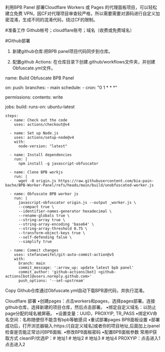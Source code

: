 利用BPB Panel 部署Cloudflare Workers 或 Pages 的代理面板项目，可以轻松建立免费 VPN，因CF对代理项目审查较严格，所以需要需要对源码进行自定义加密混淆，生成不同的混淆代码，绕过CF的限制。

#准备工作
Github帐号；cloudflare账号；域名（收费或免费域名）

#Github部署
1. 新建github仓库:把BPB panel项目代码同步到仓库。

2. 配置github Actions: 在仓库目录下创建.github/workflows文件夹，并创建Obfuscate.yml文件。

name: Build Obfuscate BPB Panel

on:
  push:
    branches:
      - main
  schedule:
    - cron: "0 1 * * *"

permissions:
  contents: write

jobs:
  build:
    runs-on: ubuntu-latest

    steps:
      - name: Check out the code
        uses: actions/checkout@v4

      - name: Set up Node.js
        uses: actions/setup-node@v4
        with:
          node-version: "latest"

      - name: Install dependencies
        run: |
          npm install -g javascript-obfuscator

      - name: Clone BPB workjs
        run: |
          wget -O origin.js https://raw.githubusercontent.com/bia-pain-bache/BPB-Worker-Panel/refs/heads/main/build/unobfuscated-worker.js

      - name: Obfuscate BPB worker js
        run: |
          javascript-obfuscator origin.js --output _worker.js \
          --compact true \
          --identifier-names-generator hexadecimal \
          --rename-globals true \
          --string-array true \
          --string-array-encoding 'base64' \
          --string-array-threshold 0.75 \
          --transform-object-keys true \
          --self-defending false \
          --simplify true

      - name: Commit changes
        uses: stefanzweifel/git-auto-commit-action@v5
        with:
          branch: main
          commit_message: ':arrow_up: update latest bpb panel'
          commit_author: 'github-actions[bot] <github-actions[bot]@users.noreply.github.com>'
          push_options: '--set-upstream'
Copy
Github仓库通过Obfuscate.yml自动下载BPB源代码，并执行混淆。

Cloudflare 部署
•创建pages：点击workers和pages，选择pages部署。连接github仓库，选择新建的项目仓库，然后点击部署。
•绑定自定义域名：以防止page分配的域名被屏蔽。
•设置变量：UUID，PROXYIP, TR_PASS
•绑定KV命名空间：名称随便但不能含有bpb等敏感词
•重试部署pages
BPB面板设置
•部署成功后，打开浏览器输入:https://[自定义域名]或者你的项目地址,后面加上/panel检查是否能正常访问BPB面板.
•修改BPB面板密码
•配置BPB面板参数
常用IP获取方式
cleanIP/优选IP：# 地址1  # 地址2  # 地址3  # 地址4
PROXYIP：点击进入1  点击进入2
